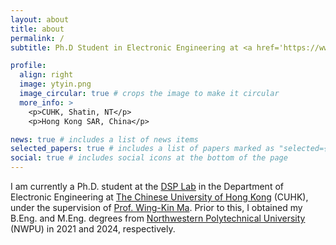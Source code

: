 ```yaml
---
layout: about
title: about
permalink: /
subtitle: Ph.D Student in Electronic Engineering at <a href='https://www.cuhk.edu.hk'>The Chinese University of Hong Kong</a>.

profile:
  align: right
  image: ytyin.png
  image_circular: true # crops the image to make it circular
  more_info: >
    <p>CUHK, Shatin, NT</p>
    <p>Hong Kong SAR, China</p>

news: true # includes a list of news items
selected_papers: true # includes a list of papers marked as "selected={true}"
social: true # includes social icons at the bottom of the page
---
```


I am currently a Ph.D. student at the [DSP Lab](http://dsp.ee.cuhk.edu.hk) in the Department of Electronic Engineering at [The Chinese University of Hong Kong](https://www.cuhk.edu.hk) (CUHK), under the supervision of [Prof. Wing-Kin Ma](https://scholar.google.com/citations?user=zSjjF_UAAAAJ&hl). Prior to this, I obtained my B.Eng. and M.Eng. degrees from [Northwestern Polytechnical University](https://en.nwpu.edu.cn/) (NWPU) in 2021 and 2024, respectively.
